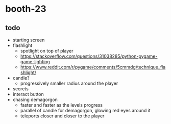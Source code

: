 # booth-23

## todo
* starting screen
* flashlight
  * spotlight on top of player
  * https://stackoverflow.com/questions/31038285/python-pygame-game-lighting
  * https://www.reddit.com/r/pygame/comments/5cmmdg/technique_flashlight/
* candle?
  * progressively smaller radius around the player
* secrets
* interact button
* chasing demagorgon
  * faster and faster as the levels progress
  * parallel of candle for demagorgon, glowing red eyes around it
  * teleports closer and closer to the player
